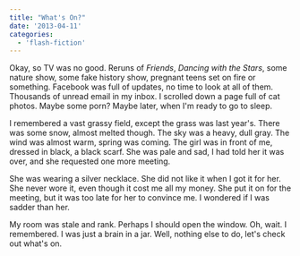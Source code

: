 ```yaml
---
title: "What's On?"
date: '2013-04-11'
categories:
  - 'flash-fiction'
---
```


Okay, so TV was no good. Reruns of _Friends_, _Dancing with the Stars_, some
nature show, some fake history show, pregnant teens set on fire or something.
Facebook was full of updates, no time to look at all of them. Thousands of
unread email in my inbox. I scrolled down a page full of cat photos. Maybe some
porn? Maybe later, when I'm ready to go to sleep.

<!-- truncate -->

I remembered a vast grassy field, except the grass was last year's. There was
some snow, almost melted though. The sky was a heavy, dull gray. The wind was
almost warm, spring was coming. The girl was in front of me, dressed in black, a
black scarf. She was pale and sad, I had told her it was over, and she requested
one more meeting.

She was wearing a silver necklace. She did not like it when I got it for her.
She never wore it, even though it cost me all my money. She put it on for the
meeting, but it was too late for her to convince me. I wondered if I was sadder
than her.

My room was stale and rank. Perhaps I should open the window. Oh, wait. I
remembered. I was just a brain in a jar. Well, nothing else to do, let's check
out what's on.
